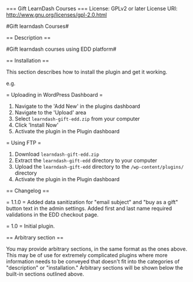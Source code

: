 === Gift LearnDash Courses ===
License: GPLv2 or later
License URI: http://www.gnu.org/licenses/gpl-2.0.html

#Gift learndash Courses#

== Description ==

#Gift learndash courses using EDD platform#

== Installation ==

This section describes how to install the plugin and get it working.

e.g.

= Uploading in WordPress Dashboard =

1. Navigate to the 'Add New' in the plugins dashboard
2. Navigate to the 'Upload' area
3. Select `learndash-gift-edd.zip` from your computer
4. Click 'Install Now'
5. Activate the plugin in the Plugin dashboard

= Using FTP =

1. Download `learndash-gift-edd.zip`
2. Extract the `learndash-gift-edd` directory to your computer
3. Upload the `learndash-gift-edd` directory to the `/wp-content/plugins/` directory
4. Activate the plugin in the Plugin dashboard

== Changelog ==

= 1.1.0 =
Added data sanitization for "email subject" and "buy as a gift" button text in the admin settings.
Added first and last name required validations in the EDD checkout page.

= 1.0 =
Initial plugin.

== Arbitrary section ==

You may provide arbitrary sections, in the same format as the ones above.  This may be of use for extremely complicated
plugins where more information needs to be conveyed that doesn't fit into the categories of "description" or
"installation."  Arbitrary sections will be shown below the built-in sections outlined above.
